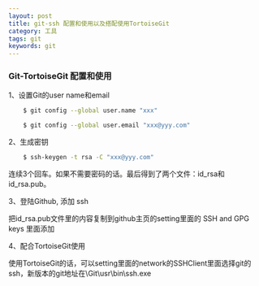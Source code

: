 ```yaml
---
layout: post
title: git-ssh 配置和使用以及搭配使用TortoiseGit
category: 工具
tags: git
keywords: git
---
```



### Git-TortoiseGit 配置和使用  

1、设置Git的user name和email

```bash  
    $ git config --global user.name "xxx"  

    $ git config --global user.email "xxx@yyy.com"  
```

2、生成密钥

```bash  
    $ ssh-keygen -t rsa -C "xxx@yyy.com"  
```

连续3个回车。如果不需要密码的话。最后得到了两个文件：id_rsa和id_rsa.pub。

3、登陆Github, 添加 ssh 

把id_rsa.pub文件里的内容复制到github主页的setting里面的 SSH and GPG keys 里面添加

4、配合TortoiseGit使用  

使用TortoiseGit的话，可以setting里面的network的SSHClient里面选择git的ssh，新版本的git地址在\Git\usr\bin\ssh.exe